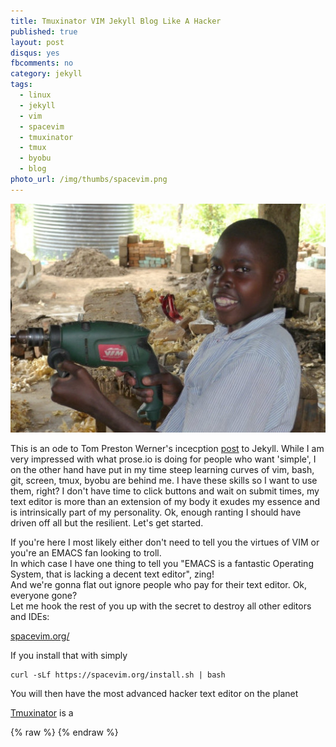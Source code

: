 ```yaml
---
title: Tmuxinator VIM Jekyll Blog Like A Hacker
published: true
layout: post
disqus: yes
fbcomments: no
category: jekyll
tags: 
  - linux
  - jekyll
  - vim
  - spacevim
  - tmuxinator
  - tmux
  - byobu
  - blog
photo_url: /img/thumbs/spacevim.png
---
```


![](/img/vim_drill_small.jpeg)


This is an ode to Tom Preston Werner's incecption [post](http://tom.preston-werner.com/2008/11/17/blogging-like-a-hacker.html) to Jekyll.
While I am very impressed with what prose.io is doing for people who want 'simple', I on the other hand have put in my time
steep learning curves of vim, bash, git, screen, tmux, byobu are behind me. I have these skills so I want to use them, right?
I don't have time to click buttons and wait on submit times, my text editor is more than an extension of my body it exudes my essence
and is intrinsically part of my personality.  Ok, enough ranting I should have driven off all but the resilient.  Let's get started.

If you're here I most likely either don't need to tell you the virtues of VIM or you're an EMACS fan looking to troll.  
In which case I have one thing to tell you "EMACS is a fantastic Operating System, that is lacking a decent text editor",  zing!  
And we're gonna flat out ignore people who pay for their text editor.  Ok, everyone gone?  
Let me hook the rest of you up with the secret to destroy all other editors and IDEs:

[spacevim.org/](http://spacevim.org/)

If you install that with simply

```
curl -sLf https://spacevim.org/install.sh | bash
```

You will then have the most advanced hacker text editor on the planet



[Tmuxinator](https://github.com/tmuxinator/tmuxinator) is a 

{% raw  %}
{% endraw  %}
